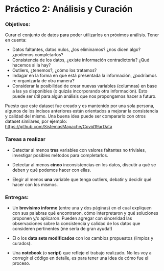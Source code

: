 
# Práctico 2: Análisis y Curación

### Objetivos: 

Curar el conjunto de datos para poder utilizarlos en próximos análisis. Tener en cuenta:

+ Datos faltantes, datos nulos, ¿los eliminamos? ¿nos dicen algo? ¿podemos completarlos?
+ Consistencia de los datos, ¿existe información contradictoria? ¿Qué hacemos si la hay?
+ Outliers, ¿tenemos?, ¿cómo los tratamos? 
+ Indagar en la forma en que está presentada la información, ¿podríamos re organizarla de otra manera?
+ Considerar la posibilidad de crear nuevas variables (columnas) en base a las ya disponibles 
(o quizás incorporando otra información). 
Esto puede ser útil para algún análisis que nos propongamos hacer a futuro.


Puesto que este dataset fue creado y es mantenido por una sola persona, 
algunos de los incisos anteriores están orientados a mejorar la consistencia y calidad del mismo. 
Una buena idea puede ser compararlo con otros dataset similares, 
por ejemplo: https://github.com/SistemasMapache/Covid19arData


### Tareas a realizar

* Detectar al menos **tres** variables con valores faltantes no triviales, investigar posibles métodos para completarlos.

* Detectar al menos **cinco** inconsistencias en los datos, discutir a qué se deben y qué podemos hacer con ellas.
 
* Elegir al menos **una** variable que tenga outliers, debatir y decidir qué hacer con los mismos.

### Entregas:

+ Un **brevísimo informe** (entre una y dos páginas) en el cual expliquen con sus palabras qué encontraron, 
cómo interpretaron y qué soluciones proponen y/o aplicaron. 
Pueden agregar con sinceridad las observaciones sobre la consistencia y calidad de los datos que consideren pertinentes (me sería de gran ayuda!)

+ El o los **data sets modificados** con los cambios propuestos (limpios y curados).

+ Una **notebook** (o **script**) que refleje el trabajo realizado. 
No les voy a corregir el código en detalle, es para tener una idea de cómo fue el proceso.